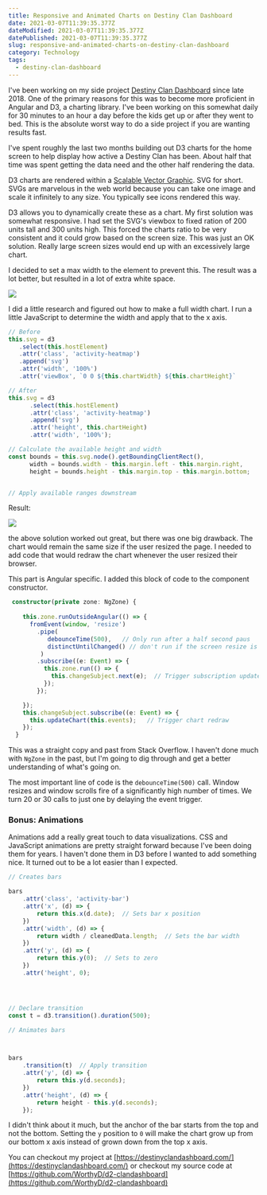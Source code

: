 ```yaml
---
title: Responsive and Animated Charts on Destiny Clan Dashboard
date: 2021-03-07T11:39:35.377Z
dateModified: 2021-03-07T11:39:35.377Z
datePublished: 2021-03-07T11:39:35.377Z
slug: responsive-and-animated-charts-on-destiny-clan-dashboard
category: Technology
tags:
  - destiny-clan-dashboard
---
```

I've been working on my side project [Destiny Clan Dashboard](https://destinyclandashboard.com/) since late 2018. One of the primary reasons for this was to become more proficient in Angular and D3, a charting library.  I've been working on this somewhat daily for 30 minutes to an hour a day before the kids get up or after they went to bed. This is the absolute worst way to do a side project if you are wanting results fast. 

I've spent roughly the last two months building out D3 charts for the home screen to help display how active a Destiny Clan has been.  About half that time was spent getting the data need and the other half rendering the data. 

D3 charts are rendered within a [Scalable Vector Graphic](https://developer.mozilla.org/en-US/docs/Web/SVG). SVG for short. SVGs are marvelous in the web world because you can take one image and scale it infinitely to any size.  You typically see icons rendered this way.

D3 allows you to dynamically create these as a chart.  My first solution was somewhat responsive.  I had set the SVG's viewbox to fixed ration of 200 units tall and 300 units high.  This forced the charts ratio to be very consistent and it could grow based on the screen size.  This was just an OK solution.  Really large screen sizes would end up with an excessively large chart.

I decided to set a max width to the element to prevent this. The result was a lot better, but resulted in a lot of extra white space.

![](/assets/capture.png)

I did a little research and figured out how to make a full width chart.  I run a little JavaScript to determine the width and apply that to the x axis.

```typescript
// Before
this.svg = d3
   .select(this.hostElement)
   .attr('class', 'activity-heatmap')
   .append('svg')
   .attr('width', '100%')
   .attr('viewBox', `0 0 ${this.chartWidth} ${this.chartHeight}`

// After
this.svg = d3
      .select(this.hostElement)
      .attr('class', 'activity-heatmap')
      .append('svg')
      .attr('height', this.chartHeight)
      .attr('width', '100%');

// Calculate the available height and width
const bounds = this.svg.node().getBoundingClientRect(),
      width = bounds.width - this.margin.left - this.margin.right,
      height = bounds.height - this.margin.top - this.margin.bottom;


// Apply available ranges downstream
```

Result:

![](/assets/responsive-chart-result.png)

the above solution worked out great, but there was one big drawback. The chart would remain the same size if the user resized the page.  I needed to add code that would redraw the chart whenever the user resized their browser.

This part is Angular specific.  I added this block of code to the component constructor.

```typescript
 constructor(private zone: NgZone) {
    
    this.zone.runOutsideAngular(() => {
      fromEvent(window, 'resize')
        .pipe(
           debounceTime(500),   // Only run after a half second paus
           distinctUntilChanged() // don't run if the screen resize is the same
         )
        .subscribe((e: Event) => {
          this.zone.run(() => {
            this.changeSubject.next(e);  // Trigger subscription update
          });
        });

    });
    this.changeSubject.subscribe((e: Event) => {
      this.updateChart(this.events);   // Trigger chart redraw
    });
  }
```

This was a straight copy and past from Stack Overflow.  I haven't done much with `NgZone` in the past, but I'm going to dig through and get a better understanding of what's going on.

The most important line of code is the `debounceTime(500)` call.  Window resizes and window scrolls fire of a significantly high number of times. We turn 20 or 30 calls to just one by delaying the event trigger. 

### Bonus: Animations

Animations add a really great touch to data visualizations. CSS and JavaScript animations are pretty straight forward because I've been doing them for years.  I haven't done them in D3 before I wanted to add something nice.  It turned out to be a lot easier than I expected.

```typescript
// Creates bars

bars
    .attr('class', 'activity-bar')
    .attr('x', (d) => {
        return this.x(d.date);  // Sets bar x position
    })
    .attr('width', (d) => {
        return width / cleanedData.length;  // Sets the bar width
    })
    .attr('y', (d) => {
        return this.y(0);  // Sets to zero
    })
    .attr('height', 0);




// Declare transition
const t = d3.transition().duration(500);

// Animates bars



bars
    .transition(t)  // Apply transition
    .attr('y', (d) => {
        return this.y(d.seconds);
    })
    .attr('height', (d) => {
        return height - this.y(d.seconds);
    });
```

I didn't think about it much, but the anchor of the bar starts from the top and not the bottom. Setting the `y` position to `0` will make the chart grow up from our bottom x axis instead of grown down from the top x axis.

You can checkout my project at [https://destinyclandashboard.com/](https://destinyclandashboard.com/) or checkout my source code at [https://github.com/WorthyD/d2-clandashboard](https://github.com/WorthyD/d2-clandashboard)